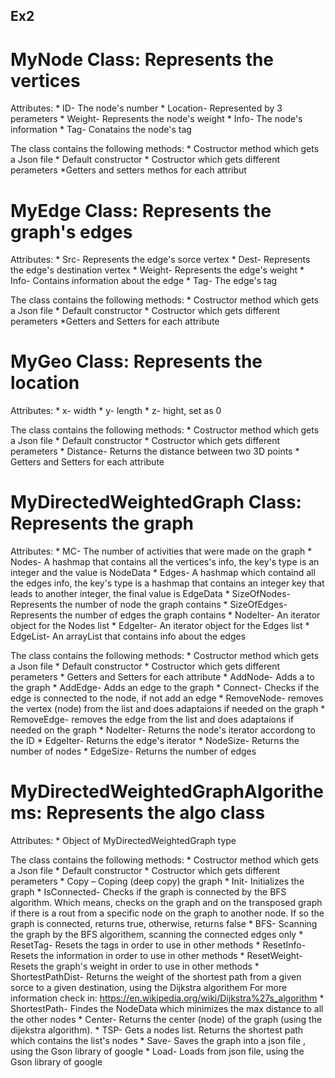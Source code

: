 ## Ex2

# MyNode Class: Represents the vertices
  Attributes:
    * ID- The node's number
    * Location- Represented by 3 perameters
    * Weight- Represents the node's weight
    * Info- The node's information
    * Tag- Conatains the node's tag
 
 The class contains the following methods:
    * Costructor method which gets a Json file
    * Default constructor
    * Costructor which gets different perameters
    *Getters and setters methos for each attribut
 
# MyEdge Class: Represents the graph's edges
  Attributes:
    * Src- Represents the edge's sorce vertex
    * Dest- Represents the edge's destination vertex
    * Weight- Represents the edge's weight
    * Info- Contains information about the edge
    * Tag- The edge's tag
 
 The class contains the following methods:
    * Costructor method which gets a Json file
    * Default constructor
    * Costructor which gets different perameters
    *Getters and Setters for each attribute
    
# MyGeo Class: Represents the location
  Attributes:
      * x- width
      * y- length
      * z- hight, set as 0

  The class contains the following methods:
      * Costructor method which gets a Json file
      * Default constructor
      * Costructor which gets different perameters
      * Distance- Returns the distance between two 3D points
      * Getters and Setters for each attribute

# MyDirectedWeightedGraph Class: Represents the graph
  Attributes:
      * MC- The number of activities that were made on the graph
      * Nodes- A hashmap that contains all the vertices's info, the key's type is an integer and the value is NodeData
      * Edges- A hashmap which containd all the edges info, the key's type is a hashmap that contains an integer key that leads to another integer, the final value is EdgeData
      * SizeOfNodes- Represents the number of node the graph contains
      * SizeOfEdges- Represents the number of edges the graph contains
      * NodeIter- An iterator object for the Nodes list
      * EdgeIter- An iterator object for the Edges list
      * EdgeList- An arrayList that contains info about the edges
 
 The class contains the following methods:
      * Costructor method which gets a Json file
      * Default constructor
      * Costructor which gets different perameters
      * Getters and Setters for each attribute
      * AddNode- Adds a to the graph
      * AddEdge- Adds an edge to the graph
      * Connect- Checks if the edge is connected to the node, if not add an edge
      * RemoveNode- removes the vertex (node) from the list and does adaptaions if needed on the graph
      * RemoveEdge- removes the edge from the list and does adaptaions if needed on the graph
      * NodeIter- Returns the node's iterator accordong to the ID
      * EdgeIter- Returns the edge's iterator
      * NodeSize- Returns the number of nodes
      * EdgeSize- Returns the number of edges
# MyDirectedWeightedGraphAlgorithems: Represents the algo class
  Attributes:
      * Object of MyDirectedWeightedGraph type
  
  The class contains the following methods:
      * Costructor method which gets a Json file
      * Default constructor
      * Costructor which gets different perameters
      * Copy – Coping (deep copy) the graph
      * Init- Initializes the graph
      * IsConnected- Checks if the graph is connected by the BFS algorithm.
                     Which means, checks on the graph and on the transposed graph if there is a rout from a specific node on the graph to another node.
                     If so the graph is connected, returns true, otherwise, returns false
      * BFS- Scanning the graph by the BFS algorithem, scanning the connected edges only
      * ResetTag- Resets the tags in order to use in other methods
      * ResetInfo- Resets the information in order to use in other methods
      * ResetWeight- Resets the graph's weight in order to use in other methods
      * ShortestPathDist- Returns the weight of the shortest path from a given sorce to a given destination, using the Dijkstra algorithem
                          For more information check in: https://en.wikipedia.org/wiki/Dijkstra%27s_algorithm
      * ShortestPath- Findes the NodeData which minimizes the max distance to all the other nodes
      * Center- Returns the center (node) of the graph (using the dijekstra algorithm).
      * TSP- Gets a nodes list.
             Returns the shortest path which contains the list's nodes
      * Save- Saves the graph into a json file , using the Gson library of google
      * Load- Loads from json file, using the Gson library of google
  
      
